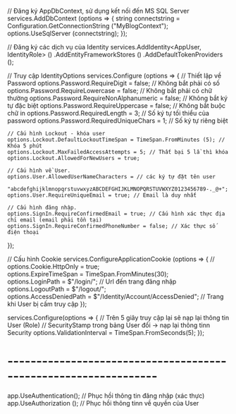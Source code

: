// Đăng ký AppDbContext, sử dụng kết nối đến MS SQL Server
services.AddDbContext<AppDbContext> (options => {
    string connectstring = Configuration.GetConnectionString ("MyBlogContext");
    options.UseSqlServer (connectstring);
});



// Đăng ký các dịch vụ của Identity
services.AddIdentity<AppUser, IdentityRole> ()
    .AddEntityFrameworkStores<AppDbContext> ()
    .AddDefaultTokenProviders ();




// Truy cập IdentityOptions
services.Configure<IdentityOptions> (options => {
    // Thiết lập về Password
    options.Password.RequireDigit = false; // Không bắt phải có số
    options.Password.RequireLowercase = false; // Không bắt phải có chữ thường
    options.Password.RequireNonAlphanumeric = false; // Không bắt ký tự đặc biệt
    options.Password.RequireUppercase = false; // Không bắt buộc chữ in
    options.Password.RequiredLength = 3; // Số ký tự tối thiểu của password
    options.Password.RequiredUniqueChars = 1; // Số ký tự riêng biệt

    // Cấu hình Lockout - khóa user
    options.Lockout.DefaultLockoutTimeSpan = TimeSpan.FromMinutes (5); // Khóa 5 phút
    options.Lockout.MaxFailedAccessAttempts = 5; // Thất bại 5 lầ thì khóa
    options.Lockout.AllowedForNewUsers = true;

    // Cấu hình về User.
    options.User.AllowedUserNameCharacters = // các ký tự đặt tên user
        "abcdefghijklmnopqrstuvwxyzABCDEFGHIJKLMNOPQRSTUVWXYZ0123456789-._@+";
    options.User.RequireUniqueEmail = true; // Email là duy nhất

    // Cấu hình đăng nhập.
    options.SignIn.RequireConfirmedEmail = true; // Cấu hình xác thực địa chỉ email (email phải tồn tại)
    options.SignIn.RequireConfirmedPhoneNumber = false; // Xác thực số điện thoại

});



// Cấu hình Cookie
services.ConfigureApplicationCookie (options => {
    // options.Cookie.HttpOnly = true;  
    options.ExpireTimeSpan = TimeSpan.FromMinutes(30);  
    options.LoginPath = $"/login/";                                 // Url đến trang đăng nhập
    options.LogoutPath = $"/logout/";   
    options.AccessDeniedPath = $"/Identity/Account/AccessDenied";   // Trang khi User bị cấm truy cập
});



services.Configure<SecurityStampValidatorOptions>(options =>
{
    // Trên 5 giây truy cập lại sẽ nạp lại thông tin User (Role)
    // SecurityStamp trong bảng User đổi -> nạp lại thông tinn Security
    options.ValidationInterval = TimeSpan.FromSeconds(5); 
});

# ----------------------------------------------------------------
app.UseAuthentication();   // Phục hồi thông tin đăng nhập (xác thực)
app.UseAuthorization ();   // Phục hồi thông tinn về quyền của User